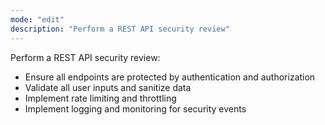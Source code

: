 ```yaml
---
mode: "edit"
description: "Perform a REST API security review"
---
```


Perform a REST API security review:

- Ensure all endpoints are protected by authentication and authorization
- Validate all user inputs and sanitize data
- Implement rate limiting and throttling
- Implement logging and monitoring for security events

